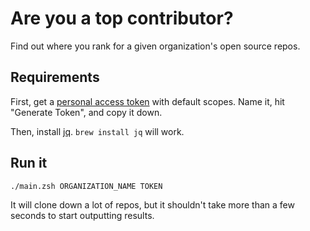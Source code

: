 # Are you a top contributor?

Find out where you rank for a given organization's open source repos.

## Requirements

First, get a [personal access token](https://github.com/settings/tokens/new)
with default scopes. Name it, hit "Generate Token", and copy it down.

Then, install [jq](http://stedolan.github.io/jq). `brew install jq` will work.

## Run it

    ./main.zsh ORGANIZATION_NAME TOKEN

It will clone down a lot of repos, but it shouldn't take more than a few seconds
to start outputting results.
